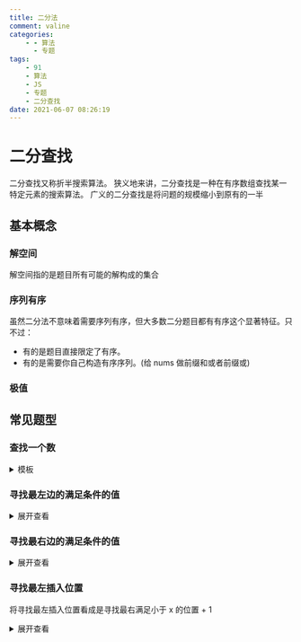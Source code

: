 ```yaml
---
title: 二分法
comment: valine
categories:
    - - 算法
      - 专题
tags:
    - 91
    - 算法
    - JS
    - 专题
    - 二分查找
date: 2021-06-07 08:26:19
---
```


# 二分查找

二分查找又称折半搜索算法。 狭义地来讲，二分查找是一种在有序数组查找某一特定元素的搜索算法。 广义的二分查找是将问题的规模缩小到原有的一半

## 基本概念

### 解空间

解空间指的是题目所有可能的解构成的集合

### 序列有序

虽然二分法不意味着需要序列有序，但大多数二分题目都有有序这个显著特征。只不过：

-   有的是题目直接限定了有序。
-   有的是需要你自己构造有序序列。(给 nums 做前缀和或者前缀或)

### 极值

## 常见题型

### 查找一个数

<details>
    <summary>模板</summary>

```js
function binarySearch(nums, target) {
    let left = 0;
    let right = nums.length - 1;
    while (left <= right) {
        const mid = Math.floor(left + (right - left) / 2);
        if (nums[mid] == target) return mid;
        if (nums[mid] < target)
            // 搜索区间变为 [mid+1, right]
            left = mid + 1;
        if (nums[mid] > target)
            // 搜索区间变为 [left, mid - 1]
            right = mid - 1;
    }
    return -1;
}
```

</details>

### 寻找最左边的满足条件的值

<details>
    <summary>展开查看</summary>

```js
function binarySearchLeft(nums, target) {
    let left = 0;
    let right = nums.length - 1;
    while (left <= right) {
        const mid = Math.floor(left + (right - left) / 2);
        if (nums[mid] == target)
            // 收缩右边界
            right = mid - 1; //查看[0,mid-1],如果之后都没有了,left 最红会变为 mid
        if (nums[mid] < target)
            // 搜索区间变为 [mid+1, right]
            left = mid + 1;
        if (nums[mid] > target)
            // 搜索区间变为 [left, mid - 1]
            right = mid - 1;
    }
    // 检查是否越界
    if (left >= nums.length || nums[left] != target) return -1;
    return left;
}
```

</details>

### 寻找最右边的满足条件的值

<details>
    <summary>展开查看</summary>

```js
function binarySearchRight(nums, target) {
    let left = 0;
    let right = nums.length - 1;
    while (left <= right) {
        const mid = Math.floor(left + (right - left) / 2);
        if (nums[mid] == target)
            // 收缩左边界
            left = mid + 1;
        if (nums[mid] < target)
            // 搜索区间变为 [mid+1, right]
            left = mid + 1;
        if (nums[mid] > target)
            // 搜索区间变为 [left, mid - 1]
            right = mid - 1;
    }
    // 检查是否越界
    if (right < 0 || nums[right] != target) return -1;
    return right;
}
```

</details>

### 寻找最左插入位置

将寻找最左插入位置看成是寻找最右满足小于 x 的位置 + 1

<details>
    <summary>展开查看</summary>

```js
function bisect_left(nums, target) {
    let left = 0;
    let right = nums.length - 1;
    while (left <= right) {
        const mid = Math.floor(left + (right - left) / 2);
        if (nums[mid] >= target) {
            // 搜索区间变为 [left, mid - 1]
            right = mid - 1;
        }

        if (nums[mid] < target) {
            // 搜索区间变为 [mid+1, right]
            left = mid + 1;
        }
    }
    // 检查是否越界
    if (left >= nums.length) return -1;
    return left;
}
```

</details>
